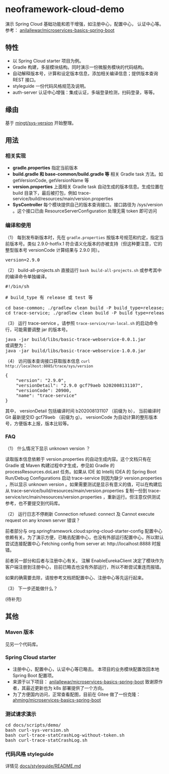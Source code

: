 # neoframework-cloud-demo
演示 Spring Cloud 基础功能和若干增强，如注册中心，配置中心， 认证中心等。参考： [anilallewar/microservices-basics-spring-boot](https://github.com/anilallewar/microservices-basics-spring-boot)

## 特性
* 以 Spring Cloud starter 项目为例。
* Gradle 构建，多层模块结构。同时演示一份微服务模块的代码结构。
* 自动解释版本号，计算和设定版本信息，添加相关编译信息；提供版本查询 REST 接口。
* styleguide 一份代码风格规范及说明。
* auth-server 认证中心增强：集成认证，多端登录检测，扫码登录，等等。

## 缘由
基于 [mingt/sys-version](https://github.com/mingt/sys-version) 开始整理。

## 用法

### 相关实现
* **gradle.properties** 指定当前版本
* **build.gradle 和 base-common/build.gradle 等** 相关 Gradle task 方法。如 getVersionCode, getVersionName 等
* **version.properties** 上面相关 Gradle task 自动生成的版本信息。生成位置在 build 目录下，最后被打包，例如 trace-service/build/resources/main/version.properties
* **SysController** 每个模块提供自己的版本查询接口。接口路径为 /sys/version 。这个接口已由 ResourceServerConfiguration 处理无需 token 即可访问

### 编译和使用
（1） 每到发布新版本时，先在 ```gradle.properties``` 按版本号规范和约定，指定当前版本号。类似 2.9.0-hotfix.1 符合语义化版本的亦被支持（但这种要注意，它的整型版本号 versionCode 计算结果与 2.9.0 同）。

<pre>
version=2.9.0
</pre>

（2） build-all-projects.sh 直接运行 ```bash build-all-projects.sh``` 或参考其中的编译命令单独编译。

<pre>
#!/bin/sh

# build_type 有 release 或 test 等

cd base-common; ./gradlew clean build -P build_type=release; cd ..
cd trace-service; ./gradlew clean build -P build_type=release; cd ..
</pre>

（3） 运行 trace-service 。请参照 ```trace-service/run-local.sh``` 的启动命令行，可能需要调整 jar 的版本号。

<pre>
java -jar build/libs/basic-trace-webservice-0.0.1.jar
或调整为：
java -jar build/libs/basic-trace-webservice-1.0.0.jar
</pre>

（4） 访问版本查询接口获取版本信息 ```curl http://localhost:8085/trace/sys/version```

<pre>
{
    "version": "2.9.0",
    "versionDetail": "2.9.0 gcf79aeb b202008131107",
    "versionCode": 20900,
    "name": "trace-service"
}
</pre>

其中， versionDetail 包括编译时间 b202008131107 （前缀为 b）， 当前编译时 Git 最新提交ID gcf79aeb （前缀为 g）。
versionCode 为自动计算的整形版本号，方便版本上报，版本比较等。

### FAQ

（1） 什么情况下显示 unknown version ？

读取版本信息依赖于 version.properties 的自动生成内容。这个文档只有在 Gradle 或 Maven 构建过程中才生成，参见如 Gradle 的 processResources.doLast
任务。如果从 IDE 如 Intellij IDEA 的 Spring Boot Run/Debug Configurations 启动 trace-service 则因为缺少 version.properties ，所以显示
unknown version 。如果需要测试是显示有意义的值，可以在构建后从 trace-service/build/resources/main/version.properties 复制一份到
trace-service/src/main/resources/version.properties ，重新运行。但注意仅供测试参考，也不要提交到代码库。

（2） 运行日志不停刷新 Connection refused: connect 及 Cannot execute request on any known server 错误？

前者部分与 org.springframework.cloud:spring-cloud-starter-config 配置中心依赖有关。为了演示方便，已略去配置中心，也没有外部运行配置中心，所以默认
尝试连接配置中心 Fetching config from server at: http://localhost:8888 时报错。

前者另一部分和后者与注册中心有关。 注解 EnableEurekaClient 决定了模块作为客户端注册到注册中心，目前已略去也没有外部运行，所以不断尝试重连而报错。

如果的确需要去除，请按参考文档把配置中心、注册中心等先运行起来。

（3） 下一步还能做什么？

(待补充)

## 其他

### Maven 版本
见另一个代码库。

### Spring Cloud starter
* 注册中心，配置中心，认证中心等已略去。 本项目的业务模块配置改回本地 Spring Boot 配置项。
* 来源于以下项目： [anilallewar/microservices-basics-spring-boot](https://github.com/anilallewar/microservices-basics-spring-boot) 致谢原作者，其最近更新也为 k8s 部署提供了一个方向。
* 为了方便国内访问，正常查看配图，目前在 Gitee 做了一份克隆： [ahming/microservices-basics-spring-boot](https://gitee.com/m1024ing/microservices-basics-spring-boot)

### 测试请求演示

<pre>
cd docs/scripts/demo/
bash curl-sys-version.sh
bash curl-trace-statCrashLog-without-token.sh
bash curl-trace-statCrashLog.sh
</pre>

### 代码风格 styleguide
详情见 [docs/styleguide/README.md](/docs/styleguide/README.md)
